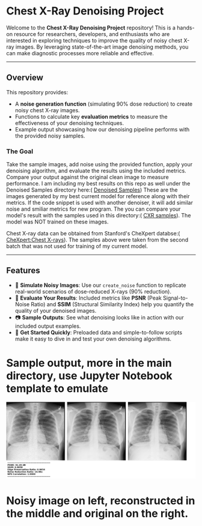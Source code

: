 # **Chest X-Ray Denoising Project**

Welcome to the **Chest X-Ray Denoising Project** repository! This is a hands-on resource for researchers, developers, and enthusiasts who are interested in exploring techniques to improve the quality of noisy chest X-ray images. By leveraging state-of-the-art image denoising methods, you can make diagnostic processes more reliable and effective.

---

## **Overview**

This repository provides:

- A **noise generation function** (simulating 90% dose reduction) to create noisy chest X-ray images.
- Functions to calculate key **evaluation metrics** to measure the effectiveness of your denoising techniques.
- Example output showcasing how our denoising pipeline performs with the provided noisy samples.

### **The Goal**
Take the sample images, add noise using the provided function, apply your denoising algorithm, and evaluate the results using the included metrics. Compare your output against the original clean image to measure performance.
I am including my best results on this repo as well under the Denoised Samples directory here:( [Denoised Samples](https://github.com/VoteLadder/denoise/tree/main/Denoised%20Samples/))
These are the images generated by my best current model for reference along with their metrics. If the code snippet is used with another denoiser, it will add similar noise and smiliar metrics for new program.
The you can compare your model's result with the samples used in this directory:( [CXR samples](https://github.com/VoteLadder/denoise/tree/main/CXR%20samples/)). The model was NOT trained on these images.

Chest X-ray data can be obtained from Stanford's CheXpert databse:( [CheXpert:Chest X-rays](https://aimi.stanford.edu/datasets/chexpert-chest-x-rays)). The samples above were taken from the second batch that was not used for training of my current model.

---

## **Features**

- 🌟 **Simulate Noisy Images**: Use our `create_noise` function to replicate real-world scenarios of dose-reduced X-rays (90% reduction).
- 📏 **Evaluate Your Results**: Included metrics like **PSNR** (Peak Signal-to-Noise Ratio) and **SSIM** (Structural Similarity Index) help you quantify the quality of your denoised images.
- 📷 **Sample Outputs**: See what denoising looks like in action with our included output examples.
- 🚀 **Get Started Quickly**: Preloaded data and simple-to-follow scripts make it easy to dive in and test your own denoising algorithms.
# **Sample output, more in the main directory, use Jupyter Notebook template to emulate**
![Sample Image](https://github.com/VoteLadder/denoise/raw/main/Denoised%20Samples/5_combined.png)
# Noisy image on left, reconstructed in the middle and original on the right.


